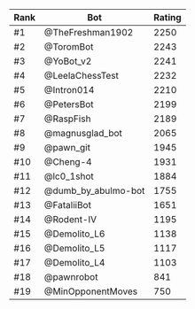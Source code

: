 Rank|Bot|Rating
---|---|---
#1|@TheFreshman1902|2250
#2|@ToromBot|2243
#3|@YoBot_v2|2241
#4|@LeelaChessTest|2232
#5|@Intron014|2210
#6|@PetersBot|2199
#7|@RaspFish|2189
#8|@magnusglad_bot|2065
#9|@pawn_git|1945
#10|@Cheng-4|1931
#11|@lc0_1shot|1884
#12|@dumb_by_abulmo-bot|1755
#13|@FataliiBot|1651
#14|@Rodent-IV|1195
#15|@Demolito_L6|1138
#16|@Demolito_L5|1117
#17|@Demolito_L4|1103
#18|@pawnrobot|841
#19|@MinOpponentMoves|750
